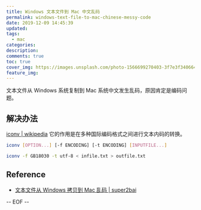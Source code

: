 ```yaml
---
title: Windows 文本文件到 Mac 中文乱码
permalink: windows-text-file-to-mac-chinese-messy-code
date: 2019-12-09 14:45:39
updated:
tags:
  - mac
categories:
description:
comments: true
toc: true
cover_img: https://images.unsplash.com/photo-1566699270403-3f7e3f340664?ixlib=rb-1.2.1&ixid=eyJhcHBfaWQiOjEyMDd9&auto=format&fit=crop&w=320&q=80
feature_img:
---
```


文本文件从 Windows 系统复制到 Mac 系统中文发生乱码，原因肯定是编码问题。

<!-- more -->

## 解决办法

[iconv | wikipedia](https://zh.wikipedia.org/wiki/Iconv) 它的作用是在多种国际编码格式之间进行文本内码的转换。

```bash
iconv [OPTION...] [-f ENCODING] [-t ENCODING] [INPUTFILE...]

iconv -f GB18030 -t utf-8 < infile.txt > outfile.txt
```

## Reference

- [文本文件从 Windows 拷贝到 Mac 乱码 | super2bai](https://super2bai.github.io/codec/w2m.html)

-- EOF --
